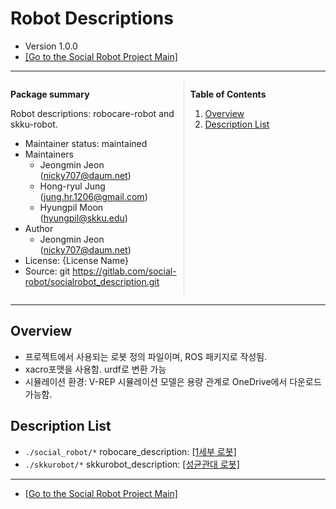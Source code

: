 # Robot Descriptions

<!-- Variables -->
[SRP_main]: https://gitlab.com/social-robot/socialrobot

- Version 1.0.0
- [[Go to the Social Robot Project Main]][SRP_main]

---

<div style="display:flex;">
<div style="flex:50%; padding-right:10px; border-right: 1px solid #dcdde1">

**Package summary**

Robot descriptions: robocare-robot and skku-robot.

- Maintainer status: maintained
- Maintainers
  - Jeongmin Jeon (nicky707@daum.net)
  - Hong-ryul Jung (jung.hr.1206@gmail.com)
  - Hyungpil Moon (hyungpil@skku.edu)
- Author
  - Jeongmin Jeon (nicky707@daum.net)
- License: {License Name}
- Source: git https://gitlab.com/social-robot/socialrobot_description.git

</div>
<div style="flex:40%; padding-left:10px;">

**Table of Contents**
1. [Overview](#overview)
2. [Description List](#description-list)

</div>
</div>

---

## Overview

- 프로젝트에서 사용되는 로봇 정의 파일이며, ROS 패키지로 작성됨.
- xacro포맷을 사용함. urdf로 변환 가능
- 시뮬레이션 환경: V-REP 시뮬레이션 모델은 용량 관계로 OneDrive에서 다운로드 가능함.

## Description List

- `./social_robot/*` robocare_description: [[1세부 로봇]](https://gitlab.com/social-robot/social_robot)
- `./skkurobot/*` skkurobot_description: [[성균관대 로봇]](https://gitlab.com/social-robot/skkurobot)

---

- [[Go to the Social Robot Project Main]][SRP_main]
